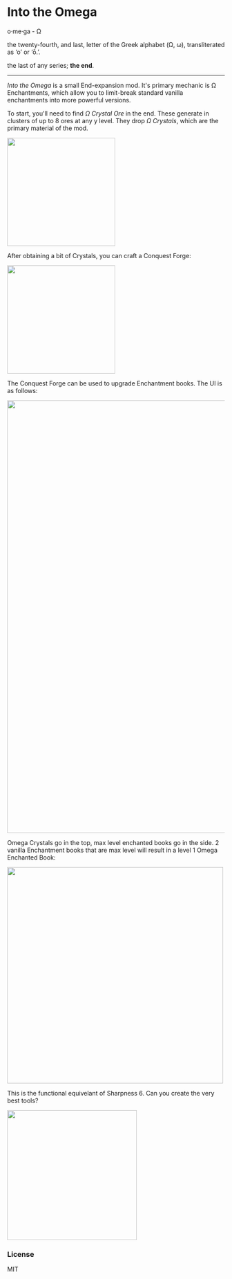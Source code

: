 # Into the Omega

o·me·ga - Ω

the twenty-fourth, and last, letter of the Greek alphabet (Ω, ω), transliterated as ‘o’ or ‘ō.’.

the last of any series; **the end**.

---

*Into the Omega* is a small End-expansion mod. It's primary mechanic is Ω Enchantments, which allow you to limit-break standard vanilla enchantments into more powerful versions.

To start, you'll need to find *Ω Crystal Ore* in the end. These generate in clusters of up to 8 ores at any y level. They drop *Ω Crystals*, which are the primary material of the mod.

<img src="https://i.imgur.com/1cRBOra.png" width=250/>

After obtaining a bit of Crystals, you can craft a Conquest Forge:

<img src="https://i.imgur.com/66Df1lB.png" width=250/>

The Conquest Forge can be used to upgrade Enchantment books. The UI is as follows:

<img src="https://i.imgur.com/w69ePwY.png" width=1000/>

Omega Crystals go in the top, max level enchanted books go in the side. 2 vanilla Enchantment books that are max level will result in a level 1 Omega Enchanted Book:

<img src="https://i.imgur.com/GW1YQqs.png" width=500/>

This is the functional equivelant of Sharpness 6. Can you create the very best tools?

<img src="https://i.imgur.com/2Y1zMaD.png" width=300/>

### License

MIT
